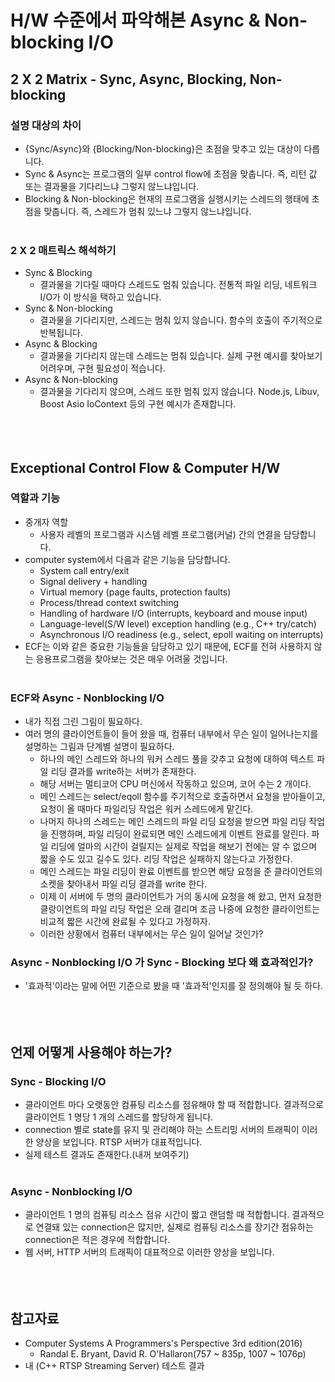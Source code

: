 # H/W 수준에서 파악해본 Async & Non-blocking I/O



## 2 X 2 Matrix - Sync, Async, Blocking, Non-blocking

### 설명 대상의 차이
- {Sync/Async}와 {Blocking/Non-blocking}은 초점을 맞추고 있는 대상이 다릅니다.
- Sync & Async는 프로그램의 일부 control flow에 초점을 맞춥니다. 즉, 리턴 값 또는 결과물을 기다리느냐 그렇지 않느냐입니다.
- Blocking & Non-blocking은 현재의 프로그램을 실행시키는 스레드의 행태에 초점을 맞춥니다. 즉, 스레드가 멈춰 있느냐 그렇지 않느냐입니다.
<br><br/>

### 2 X 2 매트릭스 해석하기
- Sync & Blocking
  - 결과물을 기다릴 때마다 스레드도 멈춰 있습니다. 전통적 파일 리딩, 네트워크 I/O가 이 방식을 택하고 있습니다.
- Sync & Non-blocking
  - 결과물을 기다리지만, 스레드는 멈춰 있지 않습니다. 함수의 호출이 주기적으로 반복됩니다.
- Async & Blocking
  - 결과물을 기다리지 않는데 스레드는 멈춰 있습니다. 실제 구현 예시를 찾아보기 어려우며, 구현 필요성이 적습니다.
- Async & Non-blocking
  - 결과물을 기다리지 않으며, 스레드 또한 멈춰 있지 않습니다. Node.js, Libuv, Boost Asio IoContext 등의 구현 예시가 존재합니다.
<br><br/><br><br/>



## Exceptional Control Flow & Computer H/W

### 역할과 기능
- 중개자 역할
  - 사용자 레벨의 프로그램과 시스템 레벨 프로그램(커널) 간의 연결을 담당합니다.
- computer system에서 다음과 같은 기능을 담당합니다.
  - System call entry/exit
  - Signal delivery + handling
  - Virtual memory (page faults, protection faults)
  - Process/thread context switching
  - Handling of hardware I/O (interrupts, keyboard and mouse input)
  - Language-level(S/W level) exception handling (e.g., C++ try/catch)
  - Asynchronous I/O readiness (e.g., select, epoll waiting on interrupts)
- ECF는 이와 같은 중요한 기능들을 담당하고 있기 때문에, ECF를 전혀 사용하지 않는 응용프로그램을 찾아보는 것은 매우 어려울 것입니다.
<br><br/>

### ECF와 Async - Nonblocking I/O
- 내가 직접 그린 그림이 필요하다.
- 여러 명의 클라이언트들이 들어 왔을 때, 컴퓨터 내부에서 무슨 일이 일어나는지를 설명하는 그림과 단계별 설명이 필요하다.
  - 하나의 메인 스레드와 하나의 워커 스레드 풀을 갖추고 요청에 대하여 텍스트 파일 리딩 결과를 write하는 서버가 존재한다.
  - 해당 서버는 멀티코어 CPU 머신에서 작동하고 있으며, 코어 수는 2 개이다.
  - 메인 스레드는 select/eqoll 함수를 주기적으로 호출하면서 요청을 받아들이고, 요청이 올 때마다 파일리딩 작업은 워커 스레드에게 맡긴다.
  - 나머지 하나의 스레드는 메인 스레드의 파일 리딩 요청을 받으면 파일 리딩 작업을 진행하며, 파일 리딩이 완료되면 메인 스레드에게 이벤트 완료를 알린다. 파일 리딩에 얼마의 시간이 걸릴지는 실제로 작업을 해보기 전에는 알 수 없으며 짧을 수도 있고 길수도 있다. 리딩 작업은 실패하지 않는다고 가정한다.
  - 메인 스레드는 파일 리딩이 완료 이벤트를 받으면 해당 요청을 준 클라이언트의 소켓을 찾아내서 파일 리딩 결과를 write 한다.
  - 이제 이 서버에 두 명의 클라이언트가 거의 동시에 요청을 해 왔고, 먼저 요청한 클랑이언트의 파일 리딩 작업은 오래 결리며 조금 나중에 요청한 클라이언트는 비교적 짧은 시간에 완료될 수 있다고 가정하자.
  - 이러한 상황에서 컴퓨터 내부에서는 무슨 일이 일어날 것인가?

### Async - Nonblocking I/O 가 Sync - Blocking 보다 왜 효과적인가?
- '효과적'이라는 말에 어떤 기준으로 봤을 때 '효과적'인지를 잘 정의해야 될 듯 하다.
<br><br/><br><br/>



## 언제 어떻게 사용해야 하는가?
### Sync - Blocking I/O
- 클라이언트 마다 오랫동안 컴퓨팅 리소스를 점유해야 할 때 적합합니다. 결과적으로 클라이언트 1 명당 1 개의 스레드를 할당하게 됩니다.
- connection 별로 state를 유지 및 관리해야 하는 스트리밍 서버의 트래픽이 이러한 양상을 보입니다. RTSP 서버가 대표적입니다.
- 실제 테스트 결과도 존재한다.(내꺼 보여주기)
<br><br/>

### Async - Nonblocking I/O
- 클라이언트 1 명의 컴퓨팅 리소스 점유 시간이 짧고 랜덤할 때 적합합니다. 결과적으로 연결돼 있는 connection은 많지만, 실제로 컴퓨팅 리소스를 장기간 점유하는 connection은 적은 경우에 적합합니다.
- 웹 서버, HTTP 서버의 트래픽이 대표적으로 이러한 양상을 보입니다.
<br><br/><br><br/>



## 참고자료

- Computer Systems A Programmers's Perspective 3rd edition(2016)
  - Randal E. Bryant, David R. O'Hallaron(757 ~ 835p, 1007 ~ 1076p)
- 내 (C++ RTSP Streaming Server) 테스트 결과